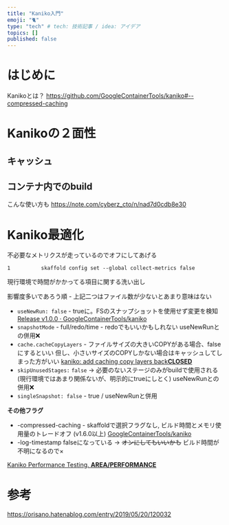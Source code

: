```yaml
---
title: "Kaniko入門"
emoji: "🐈"
type: "tech" # tech: 技術記事 / idea: アイデア
topics: []
published: false
---
```

# はじめに
Kanikoとは？
https://github.com/GoogleContainerTools/kaniko#--compressed-caching

# Kanikoの２面性
## キャッシュ


## コンテナ内でのbuild
こんな使い方も
https://note.com/cyberz_cto/n/nad7d0cdb8e30

# Kaniko最適化
不必要なメトリクスが走っているのでオフにしてあげる

`1          skaffold config set --global collect-metrics false`

現行環境で時間がかかってる項目に関する洗い出し

影響度多いであろう順 - 上記二つはファイル数が少ないとあまり意味はない

- `useNewRun: false` - trueに。FSのスナップショットを使用せず変更を検知 [Release v1.0.0 · GoogleContainerTools/kaniko](https://github.com/GoogleContainerTools/kaniko/releases/tag/v1.0.0)
- `snapshotMode` - full/redo/time - redoでもいいかもしれない useNewRunとの併用❌
- `cache.cacheCopyLayers` - ファイルサイズの大きいCOPYがある場合、falseにするといい 但し、小さいサイズのCOPYしかない場合はキャッシュしてしまった方がいい [kaniko: add caching copy layers back**CLOSED**](https://github.com/GoogleContainerTools/kaniko/pull/1518)
- `skipUnusedStages:` `false` → 必要のないステージのみがbuildで使用される (現行環境ではあまり関係ないが、明示的にtrueにしとく) useNewRunとの併用❌
- `singleSnapshot: false` - true / useNewRunと併用

**その他フラグ**

- -compressed-caching - skaffoldで選択フラグなし, ビルド時間とメモリ使用量のトレードオフ (v1.6.0以上) [GoogleContainerTools/kaniko](https://github.com/GoogleContainerTools/kaniko#--compressed-caching)
- -log-timestamp falseになっている → ~~オンにしてもいいかも~~ ビルド時間が不明になるので×

[Kaniko Performance Testing. **AREA/PERFORMANCE**](https://github.com/GoogleContainerTools/kaniko/issues/1305)

# 参考


https://orisano.hatenablog.com/entry/2019/05/20/120032

